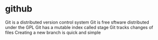 # github
Git is a distributed version control system
Git is free sftware distributed under the GPL
Git has a mutable index called stage
Git tracks changes of files
Creating a new branch is quick and simple
